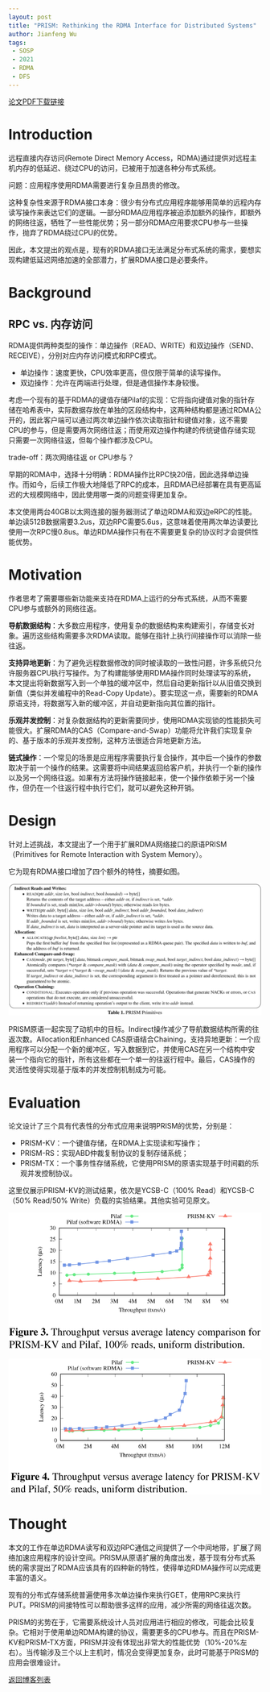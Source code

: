```yaml
---
layout: post
title: "PRISM: Rethinking the RDMA Interface for Distributed Systems"
author: Jianfeng Wu
tags:
 - SOSP
 - 2021
 - RDMA
 - DFS
---
```


[论文PDF下载链接](https://irenezhang.net/papers/prism-sosp21.pdf)

# Introduction

远程直接内存访问(Remote Direct Memory Access，RDMA)通过提供对远程主机内存的低延迟、绕过CPU的访问，已被用于加速各种分布式系统。

问题：应用程序使用RDMA需要进行复杂且昂贵的修改。

这种复杂性来源于RDMA接口本身：很少有分布式应用程序能够用简单的远程内存读写操作来表达它们的逻辑。一部分RDMA应用程序被迫添加额外的操作，即额外的网络往返，牺牲了一些性能优势；另一部分RDMA应用要求CPU参与一些操作，抛弃了RDMA绕过CPU的优势。

因此，本文提出的观点是，现有的RDMA接口无法满足分布式系统的需求，要想实现构建低延迟网络加速的全部潜力，扩展RDMA接口是必要条件。

# Background

## RPC vs. 内存访问

RDMA提供两种类型的操作：单边操作（READ、WRITE）和双边操作（SEND、RECEIVE），分别对应内存访问模式和RPC模式。

- 单边操作：速度更快，CPU效率更高，但仅限于简单的读写操作。
- 双边操作：允许在两端进行处理，但是通信操作本身较慢。

考虑一个现有的基于RDMA的键值存储Pilaf的实现：它将指向键值对象的指针存储在哈希表中，实际数据存放在单独的区段结构中，这两种结构都是通过RDMA公开的，因此客户端可以通过两次单边操作依次读取指针和键值对象，这不需要CPU的参与，但是需要两次网络往返；而使用双边操作构建的传统键值存储实现只需要一次网络往返，但每个操作都涉及CPU。

trade-off：两次网络往返 or CPU参与？

早期的RDMA中，选择十分明确：RDMA操作比RPC快20倍，因此选择单边操作。而如今，后续工作极大地降低了RPC的成本，且RDMA已经部署在具有更高延迟的大规模网络中，因此使用哪一类的问题变得更加复杂。

本文使用两台40GB以太网连接的服务器测试了单边RDMA和双边eRPC的性能。单边读512B数据需要3.2us，双边RPC需要5.6us，这意味着使用两次单边读要比使用一次RPC慢0.8us。单边RDMA操作只有在不需要更复杂的协议时才会提供性能优势。

# Motivation

作者思考了需要哪些新功能来支持在RDMA上运行的分布式系统，从而不需要CPU参与或额外的网络往返。

**导航数据结构**：大多数应用程序，使用复杂的数据结构来构建索引，存储变长对象。遍历这些结构需要多次RDMA读取。能够在指针上执行间接操作可以消除一些往返。

**支持异地更新**：为了避免远程数据修改的同时被读取的一致性问题，许多系统只允许服务器CPU执行写操作。为了构建能够使用RDMA操作同时处理读写的系统，本文提出将新数据写入到一个单独的缓冲区中，然后自动更新指针以从旧值交换到新值（类似并发编程中的Read-Copy Update）。要实现这一点，需要新的RDMA原语支持，将数据写入新的缓冲区，并自动更新指向其位置的指针。

**乐观并发控制**：对复杂数据结构的更新需要同步，使用RDMA实现锁的性能损失可能很大。扩展RDMA的CAS（Compare-and-Swap）功能将允许我们实现复杂的、基于版本的乐观并发控制，这种方法很适合异地更新方法。

**链式操作**：一个常见的场景是应用程序需要执行复合操作，其中后一个操作的参数取决于前一个操作的结果。这需要将中间结果返回给客户机，并执行一个新的操作以及另一个网络往返。如果有方法将操作链接起来，使一个操作依赖于另一个操作，但仍在一个往返行程中执行它们，就可以避免这种开销。

# Design

针对上述挑战，本文提出了一个用于扩展RDMA网络接口的原语PRISM（Primitives for Remote Interaction with System Memory）。

它为现有RDMA接口增加了四个额外的特性，摘要如图。

![](/images/2021-12-07-PRISM/PRISM_primitives.png)

PRISM原语一起实现了动机中的目标。Indirect操作减少了导航数据结构所需的往返次数。Allocation和Enhanced CAS原语结合Chaining，支持异地更新：一个应用程序可以分配一个新的缓冲区，写入数据到它，并使用CAS在另一个结构中安装一个指向它的指针，所有这些都在一个单一的往返行程中。最后，CAS操作的灵活性使得实现基于版本的并发控制机制成为可能。

# Evaluation

论文设计了三个具有代表性的分布式应用来说明PRISM的优势，分别是：
- PRISM-KV：一个键值存储，在RDMA上实现读和写操作；
- PRISM-RS：实现ABD仲裁复制协议的复制存储系统；
- PRISM-TX：一个事务性存储系统，它使用PRISM的原语实现基于时间戳的乐观并发控制协议。

这里仅展示PRISM-KV的测试结果，依次是YCSB-C（100% Read）和YCSB-C（50% Read/50% Write）负载的实验结果。其他实验可见原文。

![](/images/2021-12-07-PRISM/latency_PRISM-KV_vs_Pilaf.png)

![](/images/2021-12-07-PRISM/PRISM-KV_uniform.png)

# Thought

本文的工作在单边RDMA读写和双边RPC通信之间提供了一个中间地带，扩展了网络加速应用程序的设计空间。PRISM从原语扩展的角度出发，基于现有分布式系统的需求提出了RDMA应该具有的四种新的特性，使得单边RDMA操作可以完成更丰富的语义。

现有的分布式存储系统普遍使用多次单边操作来执行GET，使用RPC来执行PUT。PRISM的间接特性可以帮助很多这样的应用，减少所需的网络往返次数。

PRISM的劣势在于，它需要系统设计人员对应用进行相应的修改，可能会比较复杂。它相对于使用单边RDMA构建的协议，需要更多的CPU参与。而且在PRISM-KV和PRISM-TX方面，PRISM并没有体现出非常大的性能优势（10%-20%左右）。当传输涉及三个以上主机时，情况会变得更加复杂，此时可能基于PRISM的应用会很难设计。

[返回博客列表](https://haslab.org/blog/)